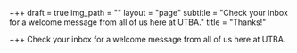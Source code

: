 +++
draft = true
img_path = ""
layout = "page"
subtitle = "Check your inbox for a welcome message from all of us here at UTBA."
title = "Thanks!"

+++
Check your inbox for a welcome message from all of us here at UTBA.